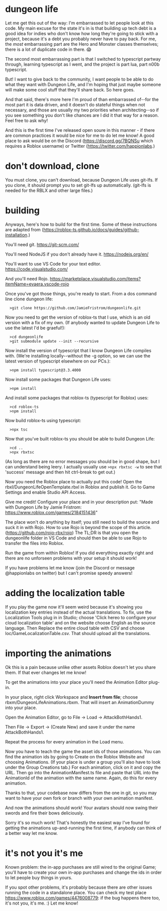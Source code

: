 # dungeon life

Let me get this out of the way: I'm embarrassed to let people look at this code. My main excuse for the state it's in is that building up tech debt is a good idea for indies who don't know how long they're going to stick with a project, because it's a debt you probably never have to pay back. For me, the *most* embarrassing part are the Hero and Monster classes themselves; there is a lot of duplicate code in there. :scream:

The second most embarrassing part is that I switched to typescript partway through, learning typescript as I went, and the project is part lua, part n00b typescript.

But! I want to give back to the community, I want people to be able to do what they want with Dungeon Life, and I'm hoping that just maybe someone will make some cool stuff that they'll share back. So here goes.

And that said, there's more here I'm proud of than embarrassed of--for the most part it is data driven, and it doesn't do stateful things when not necessary, and those are usually my two priorities when architecting--so if you see something you don't like chances are I did it that way for a reason. Feel free to ask why!

And this is the first time I've released open soure in this manner - if there are common practices it would be nice for me to do let me know! A good place to ask would be on the Discord (https://discord.gg/7BQNSu which requires a Roblox username) or Twitter (https://twitter.com/happionlabs.)

# don't download, clone

You must clone, you can't download, because Dungeon Life uses git-lfs. If you clone, it should prompt you to set git-lfs up automatically. (git-lfs is needed for the RBLX and other large files.)

# building

Anyways, here's how to build for the first time. Some of these instructions are adapted from (https://roblox-ts.github.io/docs/guides/github-installation.)

You'll need git. https://git-scm.com/

You'll need NodeJS if you don't already have it. https://nodejs.org/en/ 

You'll want to use VS Code for your text editor. https://code.visualstudio.com/

And you'll need Rojo. https://marketplace.visualstudio.com/items?itemName=evaera.vscode-rojo

Once you've got those things, you're ready to start. From a dos command line clone dungeon life:
```
  >git clone https://github.com/JamieFristrom/dungeonlife.git
```
Now you need to get the version of roblox-ts that I use, which is an old version with a fix of my own. (If anybody wanted to update Dungeon Life to use the latest I'd be graeful!):
```
  >cd dungeonlife
  >git submodule update --init --recursive
```
Now install the version of typescript that I know Dungeon Life compiles with. (We're installing locally--without the -g option, so we can use the latest version of typescript elsewhere on our PCs.):
```
  >npm install typescript@3.3.4000
```
Now install some packages that Dungeon Life uses:
```
  >npm install
```
And install some packages that roblox-ts (typescript for Roblox) uses:
```
  >cd roblox-ts
  >npm install
```
Now build roblox-ts using typescript:
```
  >npx tsc
```
Now that you've built roblox-ts you should be able to build Dungeon Life:
```
  >cd ..
  >npx rbxtsc 
```
(As long as there are no error messages you should be in good shape, but I can understand being leery. I actually usually use `>npx rbxtsc -w` to see that 'success' message and then hit ctrl-break to get out.)

Now you need the Roblox place to actually put this code! Open the rbxl/DungeonLifeOpenTemplate.rbxl in Roblox and publish it. Go to Game Settings and enable Studio API Access. 

Give me credit! Configure your place and in your description put: "Made with Dungeon Life by Jamie Fristrom: https://www.roblox.com/games/2184151436"

The place won't do anything by itself; you still need to build the source and suck it in with Rojo. How to use Rojo is beyond the scope of this article. (https://github.com/rojo-rbx/rojo) The TL;DR is that you open the dungeonlife folder in VS Code and should then be able to use Rojo to transfer the files into Roblox.

Run the game from within Roblox! If you did everything exactly right and there are no unforseen problems with your setup it should work!

If you have problems let me know (join the Discord or message @happionlabs on twitter) but I can't promise speedy answers!

# adding the localization table

If you play the game now it'll seem weird because it's showing you localization key entries instead of the actual translations. To fix, use the Localization Tools plug in in Studio; choose 'Click hereo to configure your cloud localization table' and on the website choose English as the source language. 
Then Replace the entire cloud table with CSV and choose loc/GameLocalizationTable.csv. That should upload all the translations. 

# importing the animations

Ok this is a pain because unlike other assets Roblox doesn't let you share them. If that ever changes let me know!

To get the animations into your place you'll need the Animation Editor plug-in.

In your place, right click Workspace and **Insert from file**; choose rbxm/DungeonLifeAnimations.rbxm. That will insert an AnimationDummy into your place.

Open the Animation Editor, go to File -> Load -> AttackBothHands1.

Then File -> Export -> (Create New) and save it under the name AttackBothHands1.

Repeat the process for every animation in the Load menu. 

Now you have to teach the game the asset ids of those animations. You can find the animation ids by going to Create on the Roblox Website and choosing Animations. (If your place is under a group you'll also have to look under the Group Creations tab.) For each animation, click on it and copy the URL. Then go into the AnimationManifest.ts file and paste that URL into the AnimationId of the animation with the same name. Again, do this for every animation.

Thanks to that, your codebase now differs from the one in git, so you may want to have your own fork or branch with your own animation manifest. 

And now the animations should work! Your avatars should now swing their swords and fire their bows deliciously.

Sorry it's so much work! That's honestly the easiest way I've found for getting the animations up-and-running the first time, if anybody can think of a better way let me know.

# it's not you it's me

Known problem: the in-app purchases are still wired to the original Game; you'll have to create your own in-app purchases and change the ids in order to let people buy things in yours.

If you spot other problems, it's probably because there are other issues running the code in a standalone place. You can check my test place https://www.roblox.com/games/4476008779: if the bug happens there too, it's not you, it's me. :) Let me know! 


